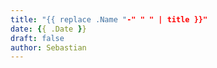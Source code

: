 ```yaml
---
title: "{{ replace .Name "-" " " | title }}"
date: {{ .Date }}
draft: false
author: Sebastian
---
```


